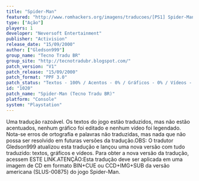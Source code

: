 ```yaml
---
title: "Spider-Man"
featured: "http://www.romhackers.org/imagens/traducoes/[PS1] Spider-Man - Tecno Tradu BR - 1.jpg"
type: ["Ação"]
players: 1
developer: "Neversoft Entertainment"
publisher: "Activision"
release_date: "15/09/2000"
author: ["Gledson999"]
group_name: "Tecno Tradu BR"
group_site: "http://tecnotradubr.blogspot.com/"
patch_version: "V1"
patch_release: "15/09/2000"
patch_format: "PPF 3.0"
patch_status: "Textos - 100% / Acentos - 0% / Gráficos - 0% / Vídeos - 0%"
id: "1020"
patch_name: "Spider-Man (Tecno Tradu BR)"
platform: "Console"
system: "Playstation"
---
```


Uma tradução razoável. Os textos do jogo estão traduzidos, mas não estão acentuados, nenhum gráfico foi editado e nenhum vídeo foi legendado. Nota-se erros de ortografia e palavras não traduzidas, mas nada que não possa ser resolvido em futuras versões da tradução.OBS: O tradutor Gledson999 atualizou esta tradução e lançou uma nova versão com tudo traduzido: textos, gráficos e vídeos. Para obter a nova versão da tradução, acessem ESTE LINK.ATENÇÃO:Esta tradução deve ser aplicada em uma imagem de CD em formato BIN+CUE ou CCD+IMG+SUB da versão americana (SLUS-00875) do jogo Spider-Man.